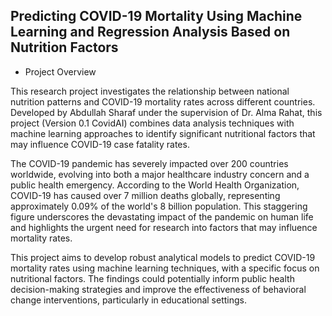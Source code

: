 ## Predicting COVID-19 Mortality Using Machine Learning and Regression Analysis Based on Nutrition Factors

- Project Overview

This research project investigates the relationship between national nutrition patterns and COVID-19 mortality rates across different countries. Developed by Abdullah Sharaf under the supervision of Dr. Alma Rahat, this project (Version 0.1 CovidAI) combines data analysis techniques with machine learning approaches to identify significant nutritional factors that may influence COVID-19 case fatality rates.

The COVID-19 pandemic has severely impacted over 200 countries worldwide, evolving into both a major healthcare industry concern and a public health emergency. According to the World Health Organization, COVID-19 has caused over 7 million deaths globally, representing approximately 0.09% of the world's 8 billion population. This staggering figure underscores the devastating impact of the pandemic on human life and highlights the urgent need for research into factors that may influence mortality rates.

This project aims to develop robust analytical models to predict COVID-19 mortality rates using machine learning techniques, with a specific focus on nutritional factors. The findings could potentially inform public health decision-making strategies and improve the effectiveness of behavioral change interventions, particularly in educational settings.

